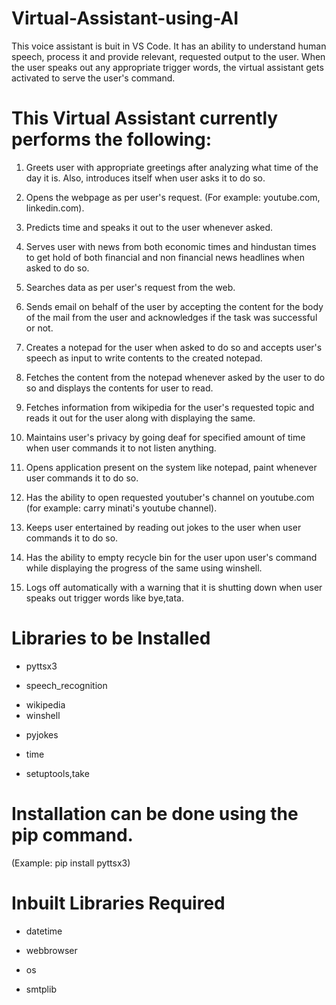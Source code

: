 # Virtual-Assistant-using-AI
This voice assistant is buit in VS Code. It has an ability to understand human speech, process it and provide relevant, requested output to the user. When the user speaks out any appropriate trigger words, the virtual assistant gets activated to serve the user's command.

# This Virtual Assistant currently performs the following:
1. Greets user with appropriate greetings after analyzing what time of the day it is. Also, introduces itself when user asks it to do so.

2. Opens the webpage as per user's request. (For example: youtube.com, linkedin.com).

3. Predicts time and speaks it out to the user whenever asked.

4. Serves user with news from both economic times and hindustan times to get hold of both financial and non financial news headlines when asked to do so.

5. Searches data as per user's request from the web.

6. Sends email on behalf of the user by accepting the content for the body of the mail from the user and acknowledges if the task was successful or not.

7. Creates a notepad for the user when asked to do so and accepts user's speech as input to write contents to the created notepad.

8. Fetches the content from the notepad whenever asked by the user to do so and displays the contents for user to read.

9. Fetches information from wikipedia for the user's requested topic and reads it out for the user along with displaying the same.

10. Maintains user's privacy by going deaf for specified amount of time when user commands it to not listen anything.

11. Opens application present on the system like notepad, paint whenever user commands it to do so.

12. Has the ability to open requested youtuber's channel on youtube.com (for example: carry minati's youtube channel).

13. Keeps user entertained by reading out jokes to the user when user commands it to do so.

14. Has the ability to empty recycle bin for the user upon user's command while displaying the progress of the same using winshell.

15. Logs off automatically with a warning that it is shutting down when user speaks out trigger words like bye,tata.

# Libraries to be Installed
- pyttsx3
* speech_recognition
+ wikipedia
+ winshell
- pyjokes
* time
- setuptools,take

# Installation can be done using the pip command. 
(Example: pip install pyttsx3)
# Inbuilt Libraries Required
* datetime
- webbrowser
+ os
* smtplib
